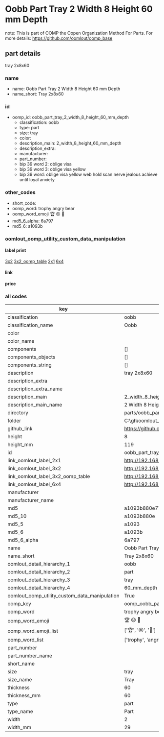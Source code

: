 # Oobb Part Tray 2 Width 8 Height 60 mm Depth  

note: This is part of OOMP the Oopen Organization Method For Parts. For more details: https://github.com/oomlout/oomp_base

##  part details
  



tray 2x8x60



### name
* name: Oobb Part Tray 2 Width 8 Height 60 mm Depth
* name_short: Tray 2x8x60 
### id
* oomp_id: oobb_part_tray_2_width_8_height_60_mm_depth
  * classification: oobb
  * type: part
  * size: tray
  * color: 
  * description_main: 2_width_8_height_60_mm_depth
  * description_extra: 
  * manufacturer: 
  * part_number: 
  * bip 39 word 2: oblige visa
  * bip 39 word 3: oblige visa yellow
  * bip 39 word: oblige visa yellow web hold scan nerve jealous achieve until loyal anxiety

### other_codes
* short_code: 
* oomp_word: trophy angry bear
* oomp_word_emoji :trophy: :angry: :bear:
* md5_6_alpha: 6a797
* md5_6: a1093b






### oomlout_oomp_utility_custom_data_manipulation
#### label print
[3x2](http://192.168.1.245:1112/?label=oomp%206a797)
[3x2_oomp_table](http://192.168.1.108:1112/?label=oomp%206a797)
[2x1](http://192.168.1.242:1112/?label=oomp%206a797)
[6x4](http://192.168.1.55:1112/?label=oomp%206a797)    

#### link

                              

#### price







### all codes 
| key | value |  
| --- | --- |  
| classification | oobb |  
| classification_name | Oobb |  
| color |  |  
| color_name |  |  
| components | [] |  
| components_objects | [] |  
| components_string | [] |  
| description | tray 2x8x60 |  
| description_extra |  |  
| description_extra_name |  |  
| description_main | 2_width_8_height_60_mm_depth |  
| description_main_name | 2 Width 8 Height 60 mm Depth |  
| directory | parts/oobb_part_tray_2_width_8_height_60_mm_depth |  
| folder | C:\gh\oomlout_oobb_version_4_generated_parts\things\oobb_part_tray_2_width_8_height_60_mm_depth |  
| github_link | https://github.com/oomlout/oomlout_oomp_part_src/tree/main/parts/oobb_part_tray_2_width_8_height_60_mm_depth |  
| height | 8 |  
| height_mm | 119 |  
| id | oobb_part_tray_2_width_8_height_60_mm_depth |  
| link_oomlout_label_2x1 | http://192.168.1.242:1112/?label=oomp%206a797 |  
| link_oomlout_label_3x2 | http://192.168.1.245:1112/?label=oomp%206a797 |  
| link_oomlout_label_3x2_oomp_table | http://192.168.1.108:1112/?label=oomp%206a797 |  
| link_oomlout_label_6x4 | http://192.168.1.55:1112/?label=oomp%206a797 |  
| manufacturer |  |  
| manufacturer_name |  |  
| md5 | a1093b880e77928f00b64f8dfe3d2cc1 |  
| md5_10 | a1093b880e |  
| md5_5 | a1093 |  
| md5_6 | a1093b |  
| md5_6_alpha | 6a797 |  
| name | Oobb Part Tray 2 Width 8 Height 60 mm Depth |  
| name_short | Tray 2x8x60  |  
| oomlout_detail_hierarchy_1 | oobb |  
| oomlout_detail_hierarchy_2 | part |  
| oomlout_detail_hierarchy_3 | tray |  
| oomlout_detail_hierarchy_4 | 60_mm_depth |  
| oomlout_oomp_utility_custom_data_manipulation | True |  
| oomp_key | oomp_oobb_part_tray_2_width_8_height_60_mm_depth |  
| oomp_word | trophy angry bear |  
| oomp_word_emoji | :trophy: :angry: :bear: |  
| oomp_word_emoji_list | [':trophy:', ':angry:', ':bear:'] |  
| oomp_word_list | ['trophy', 'angry', 'bear'] |  
| part_number |  |  
| part_number_name |  |  
| short_name |  |  
| size | tray |  
| size_name | Tray |  
| thickness | 60 |  
| thickness_mm | 60 |  
| type | part |  
| type_name | Part |  
| width | 2 |  
| width_mm | 29 |  
